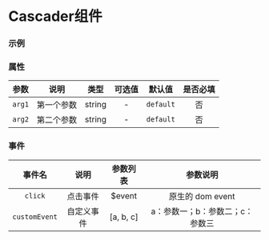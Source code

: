 <!-- 加载 demo 组件 start -->
<script setup>
import demo from './demo.vue'
// import demo2 from './demo2.vue'
// import demo3 from './demo3.vue'
</script>
<!-- 加载 demo 组件 end -->

<!-- 正文开始 -->

# Cascader组件

### 示例
<Preview comp-name="Cascader" demo-name="demo">
  <demo />
</Preview>

<!-- ### 禁用状态
<Preview comp-name="Cascader" demo-name="demo2">
  <demo2 />
</Preview> -->

<!-- ### 中间状态
<Preview comp-name="Cascader" demo-name="demo3">
  <demo3 />
</Preview> -->

### 属性
参数 | 说明 | 类型 | 可选值 | 默认值 | 是否必填
:-: | :-: | :-: | :-: | :-: | :-:
`arg1` | 第一个参数 | string | - | `default` | 否 
`arg2` | 第二个参数 | string | - | `default` | 否

### 事件
事件名 | 说明 | 参数列表 | 参数说明
:-: | :-: | :-: | :-:
`click` | 点击事件 | $event | 原生的 dom event
`customEvent` | 自定义事件 | [a, b, c] | a：参数一；b：参数二；c：参数三
